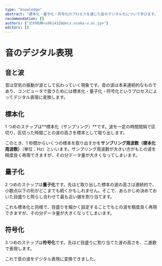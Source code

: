 ```yaml
---
type: "knowledge"
abstract: "標本化・量子化・符号化のプロセスを通じた音のデジタル化について学びます。"
recommendation: []
authors: ["北村祐稀<u961432b@ecs.osaka-u.ac.jp>"]
editors: []
---
```


# 音のデジタル表現

## 音と波

音は空気の振動が波として伝わっていく現象です。音の波は本来連続的なものであり、コンピュータで扱うためには標本化・量子化・符号化というプロセスによってデジタル表現に変換します。

## 標本化

1 つめのステップは**標本化（サンプリング）**です。波を一定の時間間隔で区切り、区切った時間ごとの波の高さを標本として取り出します。

このとき、1 秒間からいくつの標本を取り出すかを**サンプリング周波数（標本化周波数）**（単位：Hz）といいます。サンプリング周波数が大きい方がもとの波を精度良く再現できますが、その分データ量が大きくなってしまいます。

## 量子化

2 つめのステップは**量子化**です。先ほど取り出した標本の波の高さは連続的で、小数点以下の桁がどこまでも続くかもしれません。そこで、あらかじめ決めておいた目盛りと照らし合わせて最も近い値を割り当てます。

これも標本化と同様で、目盛りを細かく設定することでもとの波を精度良く再現できますが、その分データ量が大きくなってしまいます。

## 符号化

3 つめのステップは**符号化**です。先ほど目盛りに割り当てた波の高さを、二進数で表現します。

これで音の波をデジタル表現に変換できました。

